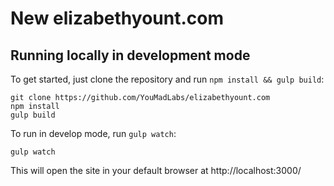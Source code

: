 # New elizabethyount.com

## Running locally in development mode

To get started, just clone the repository and run `npm install && gulp build`:

    git clone https://github.com/YouMadLabs/elizabethyount.com
    npm install
    gulp build

To run in develop mode, run `gulp watch`:

    gulp watch

This will open the site in your default browser at http://localhost:3000/

